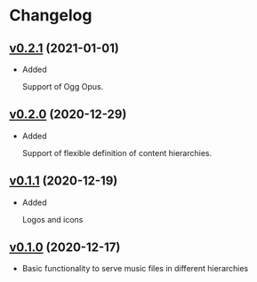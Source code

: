 # Changelog

## [v0.2.1](https://gitlab.com/mipimipi/muserv/-/tags/v0.2.1) (2021-01-01)

* Added

  Support of Ogg Opus.

## [v0.2.0](https://gitlab.com/mipimipi/muserv/-/tags/v0.2.0) (2020-12-29)

* Added

  Support of flexible definition of content hierarchies.

## [v0.1.1](https://gitlab.com/mipimipi/muserv/-/tags/v0.1.1) (2020-12-19)

* Added

  Logos and icons


## [v0.1.0](https://gitlab.com/mipimipi/muserv/-/tags/v0.1.0) (2020-12-17)

* Basic functionality to serve music files in different hierarchies